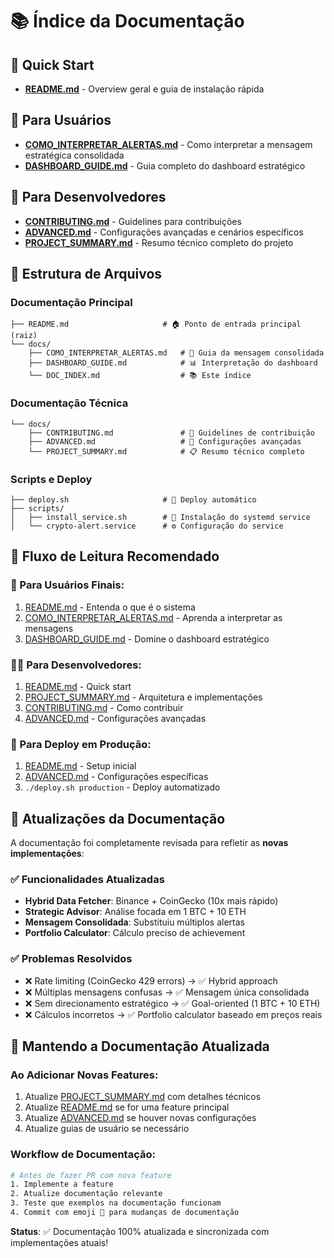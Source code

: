 # 📚 Índice da Documentação

## 🚀 Quick Start
- **[README.md](../README.md)** - Overview geral e guia de instalação rápida

## 🎯 Para Usuários
- **[COMO_INTERPRETAR_ALERTAS.md](COMO_INTERPRETAR_ALERTAS.md)** - Como interpretar a mensagem estratégica consolidada
- **[DASHBOARD_GUIDE.md](DASHBOARD_GUIDE.md)** - Guia completo do dashboard estratégico

## 🔧 Para Desenvolvedores  
- **[CONTRIBUTING.md](CONTRIBUTING.md)** - Guidelines para contribuições
- **[ADVANCED.md](ADVANCED.md)** - Configurações avançadas e cenários específicos
- **[PROJECT_SUMMARY.md](PROJECT_SUMMARY.md)** - Resumo técnico completo do projeto

## 📁 Estrutura de Arquivos

### **Documentação Principal**
```
├── README.md                     # 🏠 Ponto de entrada principal (raiz)
└── docs/
    ├── COMO_INTERPRETAR_ALERTAS.md   # 📱 Guia da mensagem consolidada  
    ├── DASHBOARD_GUIDE.md            # 📊 Interpretação do dashboard
    └── DOC_INDEX.md                  # 📚 Este índice
```

### **Documentação Técnica**
```
└── docs/
    ├── CONTRIBUTING.md               # 🤝 Guidelines de contribuição
    ├── ADVANCED.md                   # 🔧 Configurações avançadas
    └── PROJECT_SUMMARY.md            # 📋 Resumo técnico completo
```

### **Scripts e Deploy**
```
├── deploy.sh                     # 🚀 Deploy automático
├── scripts/                      
│   ├── install_service.sh        # 🔧 Instalação do systemd service
│   └── crypto-alert.service      # ⚙️ Configuração do service
```

## 🎯 Fluxo de Leitura Recomendado

### **👤 Para Usuários Finais:**
1. [README.md](../README.md) - Entenda o que é o sistema
2. [COMO_INTERPRETAR_ALERTAS.md](COMO_INTERPRETAR_ALERTAS.md) - Aprenda a interpretar as mensagens
3. [DASHBOARD_GUIDE.md](DASHBOARD_GUIDE.md) - Domine o dashboard estratégico

### **👨‍💻 Para Desenvolvedores:**
1. [README.md](../README.md) - Quick start
2. [PROJECT_SUMMARY.md](PROJECT_SUMMARY.md) - Arquitetura e implementações
3. [CONTRIBUTING.md](CONTRIBUTING.md) - Como contribuir
4. [ADVANCED.md](ADVANCED.md) - Configurações avançadas

### **🚀 Para Deploy em Produção:**
1. [README.md](../README.md) - Setup inicial
2. [ADVANCED.md](ADVANCED.md) - Configurações específicas
3. `./deploy.sh production` - Deploy automatizado

## 🔄 Atualizações da Documentação

A documentação foi completamente revisada para refletir as **novas implementações**:

### ✅ **Funcionalidades Atualizadas**
- **Hybrid Data Fetcher**: Binance + CoinGecko (10x mais rápido)
- **Strategic Advisor**: Análise focada em 1 BTC + 10 ETH
- **Mensagem Consolidada**: Substituiu múltiplos alertas
- **Portfolio Calculator**: Cálculo preciso de achievement

### ✅ **Problemas Resolvidos**
- ❌ Rate limiting (CoinGecko 429 errors) → ✅ Hybrid approach
- ❌ Múltiplas mensagens confusas → ✅ Mensagem única consolidada  
- ❌ Sem direcionamento estratégico → ✅ Goal-oriented (1 BTC + 10 ETH)
- ❌ Cálculos incorretos → ✅ Portfolio calculator baseado em preços reais

## 🤝 Mantendo a Documentação Atualizada

### **Ao Adicionar Novas Features:**
1. Atualize [PROJECT_SUMMARY.md](PROJECT_SUMMARY.md) com detalhes técnicos
2. Atualize [README.md](README.md) se for uma feature principal
3. Atualize [ADVANCED.md](ADVANCED.md) se houver novas configurações
4. Atualize guias de usuário se necessário

### **Workflow de Documentação:**
```bash
# Antes de fazer PR com nova feature
1. Implemente a feature
2. Atualize documentação relevante  
3. Teste que exemplos na documentação funcionam
4. Commit com emoji 📝 para mudanças de documentação
```

**Status**: ✅ Documentação 100% atualizada e sincronizada com implementações atuais!
